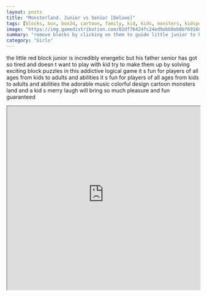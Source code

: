 ```yaml
---
layout: posts
title: "Monsterland. Junior vs Senior [Deluxe]"
tags: [blocks, box, box2d, cartoon, family, kid, kids, monsters, kidspuzzles, indie, casual, free, online, games, oyna, game, free, games, play, play, games]
image: "https://img.gamedistribution.com/82df76424fc24ed9abb8eb8bf691605c-512x384.jpeg"
summary: "remove blocks by clicking on them to guide little junior to his father senior  free online games oyna game free games play play games"
category: "Girls"
---
```


the little red block junior is incredibly energetic but his father senior has got so tired and doesn t want to play with kid try to make them up by solving exciting block puzzles in this addictive logical game it s fun for players of all ages from kids to adults and abilities it s fun for players of all ages from kids to adults and abilities the adorable music colorful design cartoon monsters land and a kid s merry laugh will bring so much pleasure and fun guaranteed

<iframe width="100%" height="480px;" src="https://html5.gamedistribution.com/82df76424fc24ed9abb8eb8bf691605c/"></iframe>